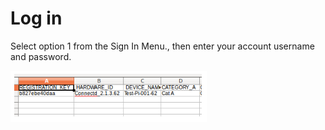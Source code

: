 # Log in

Select option 1 from the Sign In Menu., then enter your account username and password.

![](../../.gitbook/assets/image%20%28114%29.png)

